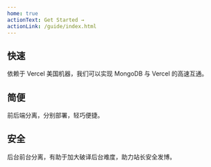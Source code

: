 ```yaml
---
home: true
actionText: Get Started →
actionLink: /guide/index.html
---
```


<div class="features">
  <div class="feature">
    <h2>快速</h2>
    <p>依赖于 Vercel 美国机器，我们可以实现 MongoDB 与 Vercel 的高速互通。</p>
  </div>
  <div class="feature">
    <h2>简便</h2>
    <p>前后端分离，分别部署，轻巧便捷。</p>
  </div>
  <div class="feature">
    <h2>安全</h2>
    <p>后台前台分离，有助于加大破译后台难度，助力站长安全发博。</p>
  </div>
</div>
